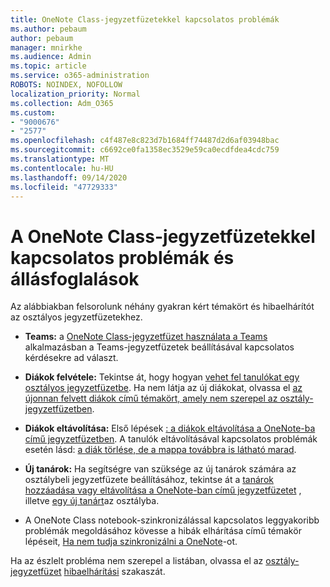 ```yaml
---
title: OneNote Class-jegyzetfüzetekkel kapcsolatos problémák
ms.author: pebaum
author: pebaum
manager: mnirkhe
ms.audience: Admin
ms.topic: article
ms.service: o365-administration
ROBOTS: NOINDEX, NOFOLLOW
localization_priority: Normal
ms.collection: Adm_O365
ms.custom:
- "9000676"
- "2577"
ms.openlocfilehash: c4f487e8c823d7b1684ff74487d2d6af03948bac
ms.sourcegitcommit: c6692ce0fa1358ec3529e59ca0ecdfdea4cdc759
ms.translationtype: MT
ms.contentlocale: hu-HU
ms.lasthandoff: 09/14/2020
ms.locfileid: "47729333"
---
```

# <a name="onenote-class-notebook-issues-and-resolutions"></a>A OneNote Class-jegyzetfüzetekkel kapcsolatos problémák és állásfoglalások

Az alábbiakban felsorolunk néhány gyakran kért témakört és hibaelhárítót az osztályos jegyzetfüzetekhez.

- **Teams:** a [OneNote Class-jegyzetfüzet használata a Teams](https://support.office.com/article/bd77f11f-27cd-4d41-bfbd-2b11799f1440) alkalmazásban a Teams-jegyzetfüzetek beállításával kapcsolatos kérdésekre ad választ.

- **Diákok felvétele:** Tekintse át, hogy hogyan [vehet fel tanulókat egy osztályos jegyzetfüzetbe](https://support.office.com/article/149882af-506a-4689-9fee-39309b97aae8). Ha nem látja az új diákokat, olvassa el [az újonnan felvett diákok című témakört, amely nem szerepel az osztály-jegyzetfüzetben](https://support.office.com/article/4da02c45-b435-4af1-921b-51b8ee40e1c9).

- **Diákok eltávolítása:** Első lépések [: a diákok eltávolítása a OneNote-ba című jegyzetfüzetben](https://support.office.com/article/86dcf019-408f-4de8-8055-eb61f1578c3c). A tanulók eltávolításával kapcsolatos problémák esetén lásd: [a diák törlése, de a mappa továbbra is látható marad](https://support.office.com/article/0ed81eaa-c14a-436f-bb6f-ce95f130cc71).

- **Új tanárok:** Ha segítségre van szüksége az új tanárok számára az osztálybeli jegyzetfüzete beállításához, tekintse át a [tanárok hozzáadása vagy eltávolítása a OneNote-ban című jegyzetfüzetet](https://support.office.com/article/fdcb870b-49a7-4a14-9ea6-d817f88026f8) , illetve [egy új tanárt](https://support.office.com/article/84ef5d4a-0eec-4d5b-bc22-1317bc3b9027)az osztályba.

- A OneNote Class notebook-szinkronizálással kapcsolatos leggyakoribb problémák megoldásához kövesse a hibák elhárítása című témakör lépéseit, [Ha nem tudja szinkronizálni a OneNote](https://support.office.com/article/Fix-issues-when-you-can-t-sync-OneNote-299495ef-66d1-448f-90c1-b785a6968d45)-ot.

Ha az észlelt probléma nem szerepel a listában, olvassa el az [osztály-jegyzetfüzet](https://support.office.com/article/class-notebook-ee70aff9-52e8-449f-be6a-7cbc1d65eaea) [hibaelhárítási](https://support.office.com/article/class-notebook-ee70aff9-52e8-449f-be6a-7cbc1d65eaea#ID0EAABAAA=Manage&ID0EABAAA=Troubleshoot) szakaszát. 


